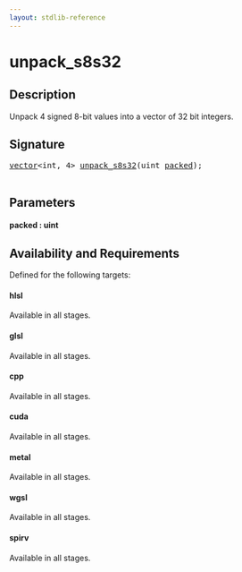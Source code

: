 ```yaml
---
layout: stdlib-reference
---
```


# unpack\_s8s32

## Description

Unpack 4 signed 8-bit values into a vector of 32 bit integers.




## Signature 

<pre>
<a href="../types/vector/index.html" class="code_type">vector</a>&lt;<span class="code_keyword">int</span>, 4&gt; <a href="unpack_s8s32.html">unpack_s8s32</a>(<span class="code_keyword">uint</span> <a href="unpack_s8s32.html#decl-packed" class="code_param">packed</a>);

</pre>

## Parameters

####  <a id="decl-packed"></a>packed  : uint

## Availability and Requirements

Defined for the following targets:

#### hlsl
Available in all stages.

#### glsl
Available in all stages.

#### cpp
Available in all stages.

#### cuda
Available in all stages.

#### metal
Available in all stages.

#### wgsl
Available in all stages.

#### spirv
Available in all stages.



